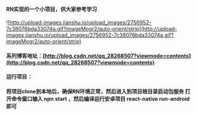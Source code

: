 
#### RN实现的一个小项目，供大家参考学习

![http://upload-images.jianshu.io/upload_images/2756952-7c38076bda33074a.gif?imageMogr2/auto-orient/strip](http://upload-images.jianshu.io/upload_images/2756952-7c38076bda33074a.gif?imageMogr2/auto-orient/strip)

#### 系列博客地址：[http://blog.csdn.net/qq_28268507?viewmode=contents](http://blog.csdn.net/qq_28268507?viewmode=contents)

#### 运行项目：

#### 将项目clone到本地后，确保RN环境正常，然后进入到项目根目录启动包服务 打开命令窗口输入 npn start  ，然后编译运行安卓项目 react-native run-android 即可


